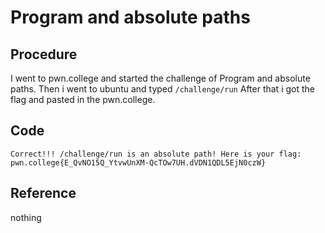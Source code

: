 # Program and absolute paths

## Procedure
I went to pwn.college and started the challenge of Program and absolute paths.
Then i went to ubuntu and typed `/challenge/run`
After that i got the flag and pasted in the pwn.college.

## Code
`Correct!!!
/challenge/run is an absolute path! Here is your flag:
pwn.college{E_QvNO15Q_YtvwUnXM-QcTOw7UH.dVDN1QDL5EjN0czW}`

## Reference
nothing
